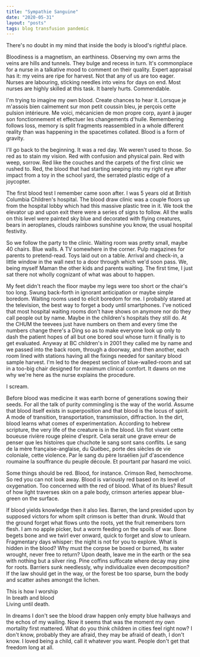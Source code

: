 ```yaml
---
title: "Sympathie Sanguine"
date: "2020-05-31"
layout: "posts"
tags: blog transfusion pandemic
---
```


There's no doubt in my mind that inside the body is blood's rightful place.

Bloodiness is a magnetism, an earthiness. Observing my own arms the veins are hills and tunnels. They bulge and recess in turn. It's commonplace for a nurse in a talkative mood to comment on their quality. Expert appraisal has it: my veins are ripe for harvest. Not that any of us are too eager. Nurses are labouring, sticking needles into veins for days on end. Most nurses are highly skilled at this task. It barely hurts. Commendable.

I'm trying to imagine my own blood. Create chances to hear it. Lorsque je m'assois bien calmement sur mon petit coussin bleu, je perçois cette pulsion intérieure. Me voici, mécanicien de mon propre corp, ayant à jauger son fonctionnement et effectuer les changements d'huile. Remembering follows loss, memory is split fragments reassembled in a whole different reality than was happening in the spacetimes collated. Blood is a form of gravity.

I'll go back to the beginning. It was a red day. We weren't used to those. So red as to stain my vision. Red with confusion and physical pain. Red with weep, sorrow. Red like the couches and the carpets of the first clinic we rushed to. Red, the blood that had starting seeping into my right eye after impact from a toy in the school yard, the serrated plastic edge of a joycopter.

The first blood test I remember came soon after. I was 5 years old at British Columbia Children's hospital. The blood draw clinic was a couple floors up from the hospital lobby which had this massive plastic tree in it. We took the elevator up and upon exit there were a series of signs to follow. All the walls on this level were painted sky blue and decorated with flying creatures, bears in aeroplanes, clouds rainbows sunshine you know, the usual hospital festivity.

So we follow the party to the clinic. Waiting room was pretty small, maybe 40 chairs. Blue walls. A TV somewhere in the corner. Pulp magazines for parents to pretend-read. Toys laid out on a table. Arrival and check-in, a little window in the wall next to a door through which we'd soon pass. We, being myself Maman the other kids and parents waiting. The first time, I just sat there not wholly cognizant of what was about to happen.

My feet didn't reach the floor maybe my legs were too short or the chair's too long. Swung back-forth in ignorant anticipation or maybe simple boredom. Waiting rooms used to elicit boredom for me. I probably stared at the television, the best way to forget a body until smartphones. I've noticed that most hospital waiting rooms don't have shows on anymore nor do they call people out by name. Maybe in the children's hospitals they still do. At the CHUM the teevees just have numbers on them and every time the numbers change there's a Ding so as to make everyone look up only to dash the patient hopes of all but one bored soul whose turn it finally is to get evaluated. Anyway at BC children's in 2001 they called me by name and we passed into the back room, through a doorway, and then another, each room lined with stations having all the fixings needed for sanitary blood sample harvest. I'm led to the deepest section of blue-walled-room and sat in a too-big chair designed for maximum clinical comfort. It dawns on me why we're here as the nurse explains the procedure.

I scream.

Before blood was medicine it was earth borne of generations sowing their seeds. For all the talk of purity commingling is the way of the world. Assume that blood itself exists in superposition and that blood is the locus of spirit. A mode of transition, transportation, transmission, diffraction. In the dirt, blood learns what comes of experimentation. According to hebrew scripture, the very life of the creature is in the blood. Un flot vivant cette boueuse rivière rouge pleine d'esprit. Cela serait une grave erreur de penser que les histoires que chuchote le sang sont sans conflits. Le sang de la mère française-anglaise, du Québec, porte des siècles de vie coloniale, cette violence. Par le sang du père Israélien juif d'ascendence roumaine la souffrance du peuple découle. Et pourtant par hasard me voici.

Some things should be red. Blood, for instance. Crimson Red, hemochrome. So red you can not look away. Blood is variously red based on its level of oxygenation. Too concerned with the red of blood. What of its blues? Result of how light traverses skin on a pale body, crimson arteries appear blue-green on the surface.

If blood yields knowledge then it also lies. Barren, the land presided upon by supposed victors for whom spilt crimson is better than drunk. Would that the ground forget what flows unto the roots, yet the fruit remembers torn flesh. I am no apple picker, but a worm feeding on the spoils of war. Bone begets bone and we twirl ever onward, quick to forget and slow to unlearn. Fragmentary days whisper: the night is not for you to explore. What is hidden in the blood? Why must the corpse be boxed or burned, its water wrought, never free to return? Upon death, leave me in the earth or the sea with nothing but a silver ring. Pine coffins suffocate where decay may pine for roots. Barriers sunk needlessly, why individualize even decomposition? If the law should get in the way, or the forest be too sparse, burn the body and scatter ashes amongst the lichen.

This is how I worship  
In breath and blood  
Living until death.

In dreams I don't see the blood draw happen only empty blue hallways and the echos of my wailing. Now it seems that was the moment my own mortality first mattered. What do you think children in cities feel right now? I don't know, probably they are afraid, they may be afraid of death, I don't know. I loved being a child, call it whatever you want. People don't get that freedom long at all.

